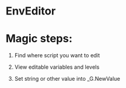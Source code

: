 # EnvEditor

# Magic steps:

1. Find where script you want to edit

2. View editable variables and levels

3. Set string or other value into _G.NewValue
